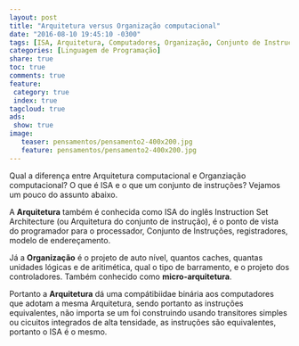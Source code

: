 ```yaml
---
layout: post
title: "Arquitetura versus Organização computacional"
date: "2016-08-10 19:45:10 -0300"
tags: [ISA, Arquitetura, Computadores, Organização, Conjunto de Instrução, Instruction Set, Registradores, Endreçamento, Modo de Endereçamento]
categories: [Linguagem de Programação]
share: true
toc: true
comments: true
feature:
 category: true
 index: true
tagcloud: true
ads:
 show: true
image:
   teaser: pensamentos/pensamento2-400x200.jpg
   feature: pensamentos/pensamento2-400x200.jpg
---
```


Qual a diferença entre Arquitetura computacional e Organziação computacional? O que é ISA e o que um conjunto de instruções? Vejamos um pouco do assunto abaixo.

<!--more-->

A **Arquitetura** também é conhecida como ISA do inglês Instruction Set Architecture (ou Arquitetura do conjunto de instrução), é o ponto de vista do programador para o processador, Conjunto de Instruções, registradores, modelo de endereçamento.

Já a **Organização** é o projeto de auto nível, quantos caches, quantas unidades lógicas e de aritimética, qual o tipo de barramento, e o projeto dos controladores. Também conhecido como **micro-arquitetura**.

Portanto a **Arquitetura** dá uma compátibiidae binária aos computadores que adotam a mesma Arquitetura, sendo portanto as instruções equivalentes, não importa se um foi construindo usando transitores simples ou cicuitos integrados de alta tensidade, as instruções são equivalentes, portanto o ISA é o mesmo.

